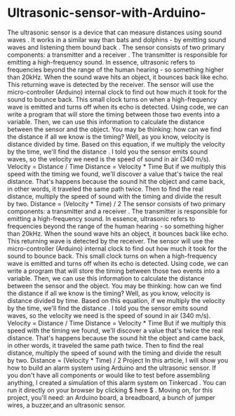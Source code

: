 # Ultrasonic-sensor-with-Arduino-
The ultrasonic sensor is a device that can measure distances using sound waves . It works in a similar way than bats and dolphins - by emitting sound waves and listening them bound back . The sensor consists of two primary components: a transmitter and a receiver . The transmitter is responsible for emitting a high-frequency sound. In essence, ultrasonic refers to frequencies beyond the range of the human hearing - so something higher than 20kHz. 
When the sound wave hits an object, it bounces back like echo. This returning wave is detected by the receiver. The sensor will use the micro-controller (Arduino) internal clock to find out how much it took for the sound to bounce back. This small clock turns on when a high-frequency wave is emitted and turns off when its echo is detected. 
Using code, we can write a program that will store the timing between those two events into a variable. Then, we can use this information to calculate the distance between the sensor and the object. 
You may be thinking: how can we find the distance if all we know is the timing? 
Well, as you know, velocity is distance divided by time. Based on this equation, if we multiply the velocity by the time, we'll find the distance . I told you the sensor emits sound waves, so the velocity we need is the speed of sound in air (340 m/s). 
Velocity = Distance / Time 
Distance = Velocity * Time 
But if we multiply this speed with the timing we found, we'll discover a value that's twice the real distance. That's happens because the sound hit the object and came back, in other words, it traveled the same path twice. Then to find the real distance, multiply the speed of sound with the timing and divide the result by two. 
Distance = (Velocity * Time) / 2 
The sensor consists of two primary components: a transmitter and a receiver . The transmitter is responsible for emitting a high-frequency sound. In essence, ultrasonic refers to frequencies beyond the range of the human hearing - so something higher than 20kHz. 
When the sound wave hits an object, it bounces back like echo. This returning wave is detected by the receiver. The sensor will use the micro-controller (Arduino) internal clock to find out how much it took for the sound to bounce back. This small clock turns on when a high-frequency wave is emitted and turns off when its echo is detected. 
Using code, we can write a program that will store the timing between those two events into a variable. Then, we can use this information to calculate the distance between the sensor and the object. 
You may be thinking: how can we find the distance if all we know is the timing? 
Well, as you know, velocity is distance divided by time. Based on this equation, if we multiply the velocity by the time, we'll find the distance . I told you the sensor emits sound waves, so the velocity we need is the speed of sound in air (340 m/s). 
Velocity = Distance / Time 
Distance = Velocity * Time 
But if we multiply this speed with the timing we found, we'll discover a value that's twice the real distance. That's happens because the sound hit the object and came back, in other words, it traveled the same path twice. Then to find the real distance, multiply the speed of sound with the timing and divide the result by two. 
Distance = (Velocity * Time) / 2 
Project
In this article, I will show you how to build an alarm system using Arduino and the ultrasonic sensor. If you don't have all components or would like to test before assembling anything, I created a simulation of this alarm system on Tinkercad . You can run it directly on your browser by clicking $ here $ . 
Moving on, for this project, you'll need: an Arduino board, a breadboard, a bunch of jumper wires, a buzzer,and an ultrasonic sensor. 
